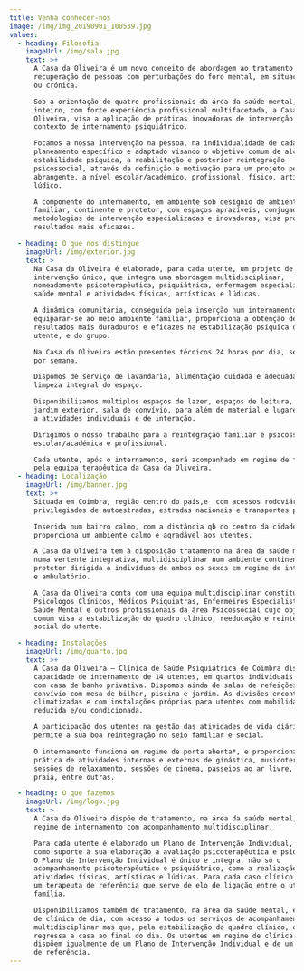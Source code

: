 ```yaml
---
title: Venha conhecer-nos
image: /img/img_20190901_100539.jpg
values:
  - heading: Filosofia
    imageUrl: /img/sala.jpg
    text: >+
      A Casa da Oliveira é um novo conceito de abordagem ao tratamento e
      recuperação de pessoas com perturbações do foro mental, em situação aguda
      ou crónica.

      Sob a orientação de quatro profissionais da área da saúde mental, a tempo
      inteiro, com forte experiência profissional multifacetada, a Casa da
      Oliveira, visa a aplicação de práticas inovadoras de intervenção em
      contexto de internamento psiquiátrico.

      Focamos a nossa intervenção na pessoa, na individualidade de cada um e no
      planeamento específico e adaptado visando o objetivo comum de alcançar
      estabilidade psíquica, a reabilitação e posterior reintegração
      psicossocial, através da definição e motivação para um projeto pessoal
      abrangente, a nível escolar/académico, profissional, físico, artístico e
      lúdico.

      A componente do internamento, em ambiente sob desígnio de ambiente
      familiar, continente e protetor, com espaços aprazíveis, conjugado com
      metodologias de intervenção especializadas e inovadoras, visa promover
      resultados mais eficazes.

  - heading: O que nos distingue
    imageUrl: /img/exterior.jpg
    text: >
      Na Casa da Oliveira é elaborado, para cada utente, um projeto de
      intervenção único, que integra uma abordagem multidisciplinar,
      nomeadamente psicoterapêutica, psiquiátrica, enfermagem especializada em
      saúde mental e atividades físicas, artísticas e lúdicas.

      A dinâmica comunitária, conseguida pela inserção num internamento que visa
      equiparar-se ao meio ambiente familiar, proporciona a obtenção de
      resultados mais duradouros e eficazes na estabilização psíquica de cada
      utente, e do grupo.

      Na Casa da Oliveira estão presentes técnicos 24 horas por dia, sete dias
      por semana.

      Dispomos de serviço de lavandaria, alimentação cuidada e adequada e
      limpeza integral do espaço.

      Disponibilizamos múltiplos espaços de lazer, espaços de leitura, piscina,
      jardim exterior, sala de convívio, para além de material e lugares afetos
      a atividades individuais e de interação.

      Dirigimos o nosso trabalho para a reintegração familiar e psicossocial,
      escolar/académica e profissional.

      Cada utente, após o internamento, será acompanhado em regime de follow-up
      pela equipa terapêutica da Casa da Oliveira.
  - heading: Localização
    imageUrl: /img/banner.jpg
    text: >+
      Situada em Coimbra, região centro do país,e  com acessos rodoviários
      privilegiados de autoestradas, estradas nacionais e transportes públicos.

      Inserida num bairro calmo, com a distância qb do centro da cidade,
      proporciona um ambiente calmo e agradável aos utentes.

      A Casa da Oliveira tem à disposição tratamento na área da saúde mental
      numa vertente integrativa, multidisciplinar num ambiente continente e
      protetor dirigida a indivíduos de ambos os sexos em regime de internamento
      e ambulatório.

      A Casa da Oliveira conta com uma equipa multidisciplinar constituída por
      Psicólogos Clínicos, Médicos Psiquiatras, Enfermeiros Especialistas em
      Saúde Mental e outros profissionais da área Psicossocial cujo objetivo
      comum visa a estabilização do quadro clínico, reeducação e reintegração
      social do utente.

  - heading: Instalações
    imageUrl: /img/quarto.jpg
    text: >+
      A Casa da Oliveira – Clínica de Saúde Psiquiátrica de Coimbra dispõe de
      capacidade de internamento de 14 utentes, em quartos individuais ou duplos
      com casa de banho privativa. Dispomos ainda de salas de refeições e de
      convívio com mesa de bilhar, piscina e jardim. As divisões encontram-se
      climatizadas e com instalações próprias para utentes com mobilidade
      reduzida e/ou condicionada.

      A participação dos utentes na gestão das atividades de vida diárias
      permite a sua boa reintegração no seio familiar e social.

      O internamento funciona em regime de porta aberta*, e proporciona a
      prática de atividades internas e externas de ginástica, musicoterapia,
      sessões de relaxamento, sessões de cinema, passeios ao ar livre, idas à
      praia, entre outras.

  - heading: O que fazemos
    imageUrl: /img/logo.jpg
    text: >
      A Casa da Oliveira dispõe de tratamento, na área da saúde mental, em
      regime de internamento com acompanhamento multidisciplinar. 

      Para cada utente é elaborado um Plano de Intervenção Individual, tendo
      como suporte à sua elaboração a avaliação psicoterapêutica e psiquiátrica.
      O Plano de Intervenção Individual é único e integra, não só o
      acompanhamento psicoterapêutico e psiquiátrico, como a realização de
      atividades físicas, artísticas e lúdicas. Para cada caso clínico é nomeado
      um terapeuta de referência que serve de elo de ligação entre o utente e a
      família.

      Disponibilizamos também de tratamento, na área da saúde mental, em regime
      de clínica de dia, com acesso a todos os serviços de acompanhamento
      multidisciplinar mas que, pela estabilização do quadro clínico, o utente
      regressa a casa ao final do dia. Os utentes em regime de clínica de dia
      dispõem igualmente de um Plano de Intervenção Individual e de um terapeuta
      de referência.
---
```


